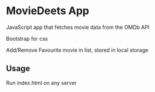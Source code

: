 # MovieDeets App

JavaScript app that fetches movie data from the OMDb API

Bootstrap for css

Add/Remove Favourite movie in list, stored in local storage

## Usage

Run index.html on any server
